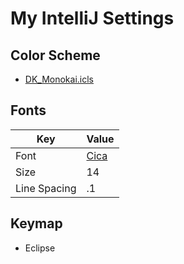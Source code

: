 # My IntelliJ Settings

## Color Scheme

* [DK_Monokai.icls](https://github.com/cignoir/my-intellij-settings/blob/master/DK_Monokai.icls)

## Fonts
| Key | Value |
----|---- 
| Font | [Cica](https://github.com/miiton/Cica/releases) |
| Size | 14 |
| Line Spacing | .1 |

## Keymap

* Eclipse
